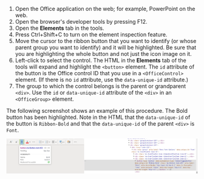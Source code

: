 1. Open the Office application on the web; for example, PowerPoint on the web.
1. Open the browser's developer tools by pressing F12.
1. Open the **Elements** tab in the tools.
1. Press Ctrl+Shift+C to turn on the element inspection feature.
1. Move the cursor to the ribbon button that you want to identify (or whose parent group you want to identify) and it will be highlighted. Be sure that you are highlighting the whole button and not just the icon image on it.
1. Left-click to select the control. The HTML in the **Elements** tab of the tools will expand and highlight the `<button>` element. The `id` attribute of the button is the Office control ID that you use in a `<OfficeControl>` element. (If there is no `id` attribute, use the `data-unique-id` attribute.)
1. The group to which the control belongs is the parent or grandparent `<div>`. Use the `id` or `data-unique-id` attribute of the `<div>` in an `<OfficeGroup>` element.

The following screenshot shows an example of this procedure. The Bold button has been highlighted. Note in the HTML that the `data-unique-id` of the button is `Ribbon-Bold` and that the `data-unique-id` of the parent `<div>` is `Font`.

![Screenshot of an Office on the web ribbon bar with the Bold button highlighted and corresponding button element highlighted in the HTML markup to the right.](../images/control-ids.png)
